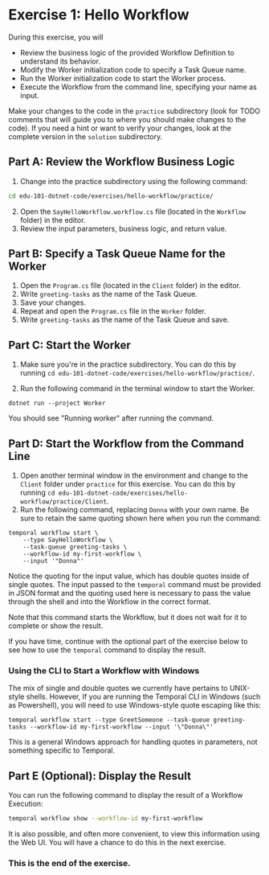# Exercise 1: Hello Workflow

During this exercise, you will

- Review the business logic of the provided Workflow Definition to understand its behavior.
- Modify the Worker initialization code to specify a Task Queue name.
- Run the Worker initialization code to start the Worker process.
- Execute the Workflow from the command line, specifying your name as input.

Make your changes to the code in the `practice` subdirectory (look for TODO
comments that will guide you to where you should make changes to the code).
If you need a hint or want to verify your changes, look at the complete version
in the `solution` subdirectory.

## Part A: Review the Workflow Business Logic

1. Change into the practice subdirectory using the following command:

```bash
cd edu-101-dotnet-code/exercises/hello-workflow/practice/
```

2. Open the `SayHelloWorkflow.workflow.cs` file (located in the `Workflow` folder)
   in the editor.
3. Review the input parameters, business logic, and return value.

## Part B: Specify a Task Queue Name for the Worker

1. Open the `Program.cs` file (located in the `Client` folder) in the editor.
2. Write `greeting-tasks` as the name of the Task Queue.
3. Save your changes.
4. Repeat and open the `Program.cs` file in the `Worker` folder.
5. Write `greeting-tasks` as the name of the Task Queue and save.

## Part C: Start the Worker

1. Make sure you're in the practice subdirectory. You can do this by
   running `cd edu-101-dotnet-code/exercises/hello-workflow/practice/`.

2. Run the following command in the terminal window to start the Worker.

```
dotnet run --project Worker
```

You should see "Running worker" after running the command.

## Part D: Start the Workflow from the Command Line

1. Open another terminal window in the environment and change to the
   `Client` folder under `practice` for this exercise. You can do this by
   running `cd edu-101-dotnet-code/exercises/hello-workflow/practice/Client`.
2. Run the following command, replacing `Donna` with your own name.
   Be sure to retain the same quoting shown here when you run the command:

```
temporal workflow start \
    --type SayHelloWorkflow \
    --task-queue greeting-tasks \
    --workflow-id my-first-workflow \
    --input '"Donna"'
```

Notice the quoting for the input value, which has double quotes inside of single quotes. The input passed to the `temporal` command must be
provided in JSON format and the quoting used here is necessary to pass
the value through the shell and into the Workflow in the correct format.

Note that this command starts the Workflow, but it does not wait for
it to complete or show the result.

If you have time, continue with the optional part of the exercise
below to see how to use the `temporal` command to display the result.

### Using the CLI to Start a Workflow with Windows

The mix of single and double quotes we currently have pertains to UNIX-style shells. However, If you are running the Temporal CLI in Windows (such as Powershell), you will need to use Windows-style quote escaping like this:

```
temporal workflow start --type GreetSomeone --task-queue greeting-tasks --workflow-id my-first-workflow --input '\"Donna\"'
```

This is a general Windows approach for handling quotes in parameters, not something specific to Temporal.

## Part E (Optional): Display the Result

You can run the following command to display the result of a Workflow Execution:

```bash
temporal workflow show --workflow-id my-first-workflow
```

It is also possible, and often more convenient, to view this information using
the Web UI. You will have a chance to do this in the next exercise.

### This is the end of the exercise.
